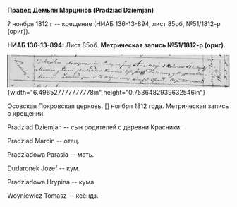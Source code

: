 **Прадед Демьян Марцинов (Pradziad Dziemjan)**

? ноября 1812 г -- крещение (НИАБ 136-13-894, лист 85об, №51/1812-р
(ориг)).

**НИАБ 136-13-894:** Лист 85об. **Метрическая запись №51/1812-р
(ориг).**

![](./media/28e09fa019a5fd1e173e6d8c82e2684619d5b12b.png){width="6.496527777777778in"
height="0.7536482939632546in"}

Осовская Покровская церковь. \[\] ноября 1812 года. Метрическая запись о
крещении.

Pradziad Dziemjan -- сын родителей с деревни Красники.

Pradziad Marcin -- отец.

Pradziadowa Parasia -- мать.

Dudaronek Jozef -- кум.

Pradziadowa Hrypina -- кума.

Woyniewicz Tomasz -- ксёндз.
